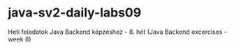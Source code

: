 # java-sv2-daily-labs09
Heti feladatok Java Backend képzéshez - 8. hét (Java Backend excercises - week 8)

